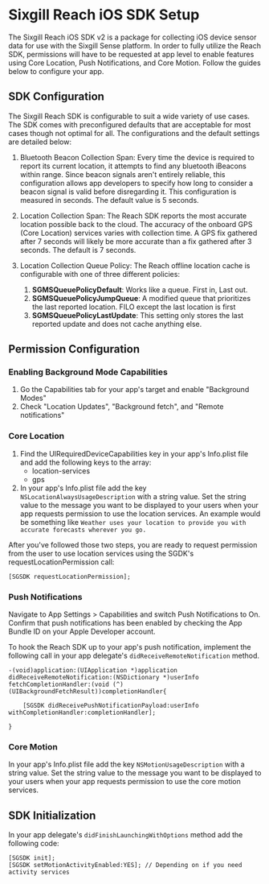 # Sixgill Reach iOS SDK Setup
The Sixgill Reach iOS SDK v2 is a package for collecting iOS device sensor data for use with the Sixgill Sense platform. In order to fully utilize the Reach SDK, permissions will have to be requested at app level to enable features using Core Location, Push Notifications, and Core Motion. Follow the guides below to configure your app.

## SDK Configuration

The Sixgill Reach SDK is configurable to suit a wide variety of use cases. The SDK comes with preconfigured defaults that are acceptable for most cases though not optimal for all. The configurations and the default settings are detailed below:

1. Bluetooth Beacon Collection Span: Every time the device is required to report its current location, it attempts to find any bluetooth iBeacons within range. Since beacon signals aren't entirely reliable, this configuration allows app developers to specify how long to consider a beacon signal is valid before disregarding it. This configuration is measured in seconds. The default value is 5 seconds.

2. Location Collection Span: The Reach SDK reports the most accurate location possible back to the cloud. The accuracy of the onboard GPS (Core Location) services varies with collection time. A GPS fix gathered after 7 seconds will likely be more accurate than a fix gathered after 3 seconds. The default is 7 seconds.

3. Location Collection Queue Policy: The Reach offline location cache is configurable with one of three different policies:

    1. **SGMSQueuePolicyDefault**: Works like a queue. First in, Last out.
    2. **SGMSQueuePolicyJumpQueue**: A modified queue that prioritizes the last reported location. FILO except the last location is first
    3. **SGMSQueuePolicyLastUpdate**: This setting only stores the last reported update and does not cache anything else.



## Permission Configuration

### Enabling Background Mode Capabilities

1. Go the Capabilities tab for your app's target and enable "Background Modes"
1. Check "Location Updates", "Background fetch", and "Remote notifications"

### Core Location

1. Find the UIRequiredDeviceCapabilities key in your app's Info.plist file and add the following keys to the array:
   - location-services
   - gps
2. In your app's Info.plist file add the key `NSLocationAlwaysUsageDescription` with a string value. Set the string value to the message you want to be displayed to your users when your app requests permission to use the location services. An example would be something like `Weather uses your location to provide you with accurate forecasts wherever you go.`

After you've followed those two steps, you are ready to request permission from the user to use location services using the SGDK's requestLocationPermission call:

`[SGSDK requestLocationPermission];`

### Push Notifications

Navigate to App Settings > Capabilities and switch Push Notifications to On. Confirm that push notifications has been enabled by checking the App Bundle ID on your Apple Developer account.

To hook the Reach SDK up to your app's push notification, implement the following call in your app delegate's `didReceiveRemoteNotification` method.
```objc
-(void)application:(UIApplication *)application didReceiveRemoteNotification:(NSDictionary *)userInfo fetchCompletionHandler:(void (^)(UIBackgroundFetchResult))completionHandler{
    
    [SGSDK didReceivePushNotificationPayload:userInfo withCompletionHandler:completionHandler];
    
}
```

### Core Motion

In your app's Info.plist file add the key `NSMotionUsageDescription` with a string value. Set the string value to the message you want to be displayed to your users when your app requests permission to use the core motion services.

## SDK Initialization

In your app delegate's `didFinishLaunchingWithOptions` method add the following code:

```objc
[SGSDK init];
[SGSDK setMotionActivityEnabled:YES]; // Depending on if you need activity services
```